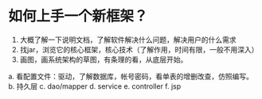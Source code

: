 # 如何上手一个新框架？
1. 大概了解一下说明文档，了解软件解决什么问题，解决用户的什么需求
2. 找jar，浏览它的核心框架，核心技术（了解作用，时间有限，一般不用深入）
3. 画图，画系统架构的草图，有条理的看，从底层开始。

a. 看配置文件：驱动，了解数据库，帐号密码，看单表的增删改查，仿照编写。
b. 持久层
c. dao/mapper
d. service
e. controller
f. jsp

